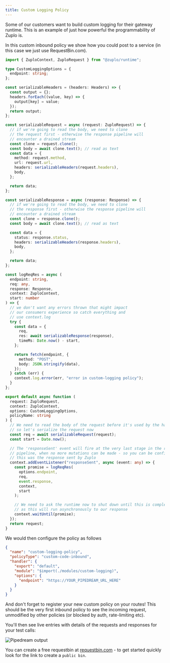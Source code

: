 ```yaml
---
title: Custom Logging Policy
---
```


Some of our customers want to build custom logging for their gateway runtime. This is an example of just how powerful the programmability of Zuplo is.

In this custom inbound policy we show how you could post to a service (in this case we just use RequestBin.com).

```ts
import { ZuploContext, ZuploRequest } from "@zuplo/runtime";

type CustomLoggingOptions = {
  endpoint: string;
};

const serializableHeaders = (headers: Headers) => {
  const output = {};
  headers.forEach((value, key) => {
    output[key] = value;
  });
  return output;
};

const serializableRequest = async (request: ZuploRequest) => {
  // if we're going to read the body, we need to clone
  // the request first - otherwise the response pipeline will
  // encounter a drained stream
  const clone = request.clone();
  const body = await clone.text(); // read as text
  const data = {
    method: request.method,
    url: request.url,
    headers: serializableHeaders(request.headers),
    body,
  };

  return data;
};

const serializableResponse = async (response: Response) => {
  // if we're going to read the body, we need to clone
  // the response first - otherwise the response pipeline will
  // encounter a drained stream
  const clone = response.clone();
  const body = await clone.text(); // read as text

  const data = {
    status: response.status,
    headers: serializableHeaders(response.headers),
    body,
  };

  return data;
};

const logReqRes = async (
  endpoint: string,
  req: any,
  response: Response,
  context: ZuploContext,
  start: number
) => {
  // we don't want any errors thrown that might impact
  // our consumers experience so catch everything and
  // use context.log
  try {
    const data = {
      req,
      res: await serializableResponse(response),
      timeMs: Date.now() - start,
    };

    return fetch(endpoint, {
      method: "POST",
      body: JSON.stringify(data),
    });
  } catch (err) {
    context.log.error(err, "error in custom-logging policy");
  }
};

export default async function (
  request: ZuploRequest,
  context: ZuploContext,
  options: CustomLoggingOptions,
  policyName: string
) {
  // We need to read the body of the request before it's used by the handler
  // so let's serialize the request now
  const req = await serializableRequest(request);
  const start = Date.now();

  // The 'responseSent' event will fire at the very last stage in the response
  // pipeline, when no more mutations can be made - so you can be confident
  // this was the response sent by Zuplo
  context.addEventListener("responseSent", async (event: any) => {
    const promise = logReqRes(
      options.endpoint,
      req,
      event.response,
      context,
      start
    );

    // We need to ask the runtime now to shut down until this is complete,
    // as this will run asynchronously to our response
    context.waitUntil(promise);
  });
  return request;
}
```

We would then configure the policy as follows

```json
{
  "name": "custom-logging-policy",
  "policyType": "custom-code-inbound",
  "handler": {
    "export": "default",
    "module": "$import(./modules/custom-logging)",
    "options": {
      "endpoint": "https://YOUR_PIPEDREAM_URL_HERE"
    }
  }
}
```

And don't forget to register your new custom policy on your routes! This should be the very first inbound policy to see the incoming request, unmodified by other policies (or blocked by auth, rate-limiting etc).

You'll then see live entries with details of the requests and responses for your test calls:

![Pipedream output](./media/pipedream.png)

You can create a free requestbin at [requestbin.com](requestbin.com) - to get started quickly look for the link to create a `public bin`.
